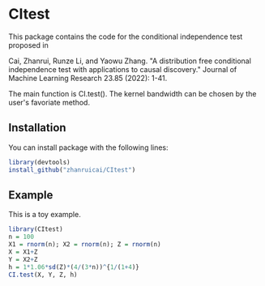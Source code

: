 
# CItest

<!-- badges: start -->
<!-- badges: end -->

This package contains the code for the conditional independence test proposed in 

Cai, Zhanrui, Runze Li, and Yaowu Zhang. "A distribution free conditional independence test with applications to causal discovery." Journal of Machine Learning Research 23.85 (2022): 1-41.

The main function is CI.test(). The kernel bandwidth can be chosen by the user's favoriate method.

## Installation

You can install package with the following lines:

``` r
library(devtools)
install_github("zhanruicai/CItest")
```

## Example

This is a toy example.

``` r
library(CItest)
n = 100
X1 = rnorm(n); X2 = rnorm(n); Z = rnorm(n)
X = X1+Z
Y = X2+Z
h = 1*1.06*sd(Z)*(4/(3*n))^{1/(1+4)}
CI.test(X, Y, Z, h)
```

